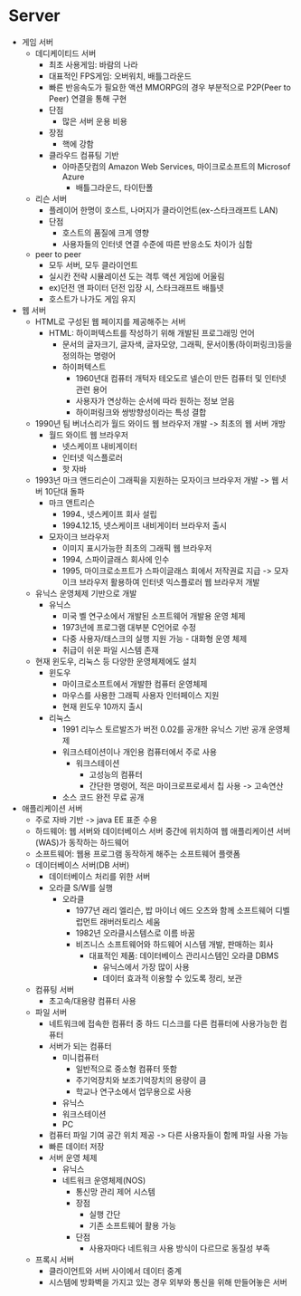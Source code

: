 # Server
  * 게임 서버
    * 데디케이티드 서버
      * 최초 사용게임: 바람의 나라
      * 대표적인 FPS게임: 오버워치, 배틀그라운드
      * 빠른 반응속도가 필요한 액션 MMORPG의 경우 부분적으로 P2P(Peer to Peer) 연결을 통해 구현
      * 단점
        * 많은 서버 운용 비용
      * 장점
        * 핵에 강함
      * 클라우드 컴퓨팅 기반
        * 아마존닷컴의 Amazon Web Services, 마이크로소프트의 Microsof Azure
          * 배틀그라운드, 타이탄폴
    * 리슨 서버
      * 플레이어 한명이 호스트, 나머지가 클라이언트(ex-스타크래프트 LAN)
      * 단점
        * 호스트의 품질에 크게 영향
        * 사용자들의 인터넷 연결 수준에 따른 반응소도 차이가 심함
    * peer to peer
      * 모두 서버, 모두 클라이언트
      * 실시칸 전략 시뮬레이션 도는 격투 액션 게임에 어울림
      * ex)던전 앤 파이터 던전 입장 시, 스타크래프트 배틀넷
      * 호스트가 나가도 게임 유지
  * 웹 서버
    * HTML로 구성된 웹 페이지를 제공해주는 서버
      * HTML: 하이퍼텍스트를 작성하기 위해 개발된 프로그래밍 언어
        * 문서의 글자크기, 글자색, 글자모양, 그래픽, 문서이통(하이퍼링크)등을 정의하는 명령어
        * 하이퍼텍스트
          * 1960년대 컴퓨터 개턱자 테오도르 넬슨이 만든 컴퓨터 및 인터넷 관련 용어
          * 사용자가 연상하는 순서에 따라 원하는 정보 얻음
          * 하이퍼링크와 쌍방향성이라는 특성 결합
    * 1990년 팀 버너스리가 월드 와이드 웹 브라우저 개발 -> 최초의 웹 서버 개방
      * 월드 와이트 웹 브라우저
        * 넷스케이프 내비게이터
        * 인터넷 익스플로러
        * 핫 자바
    * 1993년 마크 앤드리슨이 그래픽을 지원하는 모자이크 브라우저 개발 -> 웹 서버 10단대 돌파
      * 마크 앤트리슨
        * 1994., 넷스케이프 회사 설립
        * 1994.12.15, 넷스케이프 내비게이터 브라우저 출시
      * 모자이크 브라우저
        * 이미지 표시가능한 최초의 그래픽 웹 브라우저
        * 1994, 스파이글래스 회사에 인수
        * 1995, 마이크로소프트가 스파이글래스 회에서 저작권료 지급
                -> 모자이크 브라우저 활용하여 인터넷 익스플로러 웹 브라우저 개발 
    * 유닉스 운영체제 기반으로 개발
      * 유닉스
        * 미국 벨 연구소에서 개발된 소프트웨어 개발용 운영 체제
        * 1973년에 프로그램 대부분 C언어로 수정
        * 다중 사용자/태스크의 실행 지원 가능 - 대화형 운영 체제
        * 취급이 쉬운 파일 시스템 존재
    * 현재 윈도우, 리눅스 등 다양한 운영체제에도 설치
      * 윈도우
        * 마이크로소프트에서 개발한 컴퓨터 운영체제
        * 마우스를 사용한 그래픽 사용자 인터페이스 지원
        * 현재 윈도우 10까지 출시
      * 리눅스
        * 1991 리누스 토르발즈가 버전 0.02를 공개한 유닉스 기반 공개 운영체제
        * 워크스테이션이나 개인용 컴퓨터에서 주로 사용
          * 워크스테이션
            * 고성능의 컴퓨터
            * 간단한 명령어, 적은 마이크로프로세서 칩 사용 -> 고속연산
        * 소스 코드 완전 무료 공개
* 애플리케이션 서버
    * 주로 자바 기반 -> java EE 표준 수용
    * 하드웨어: 웹 서버와 데이터베이스 서버 중간에 위치하여 웹 애플리케이션 서버(WAS)가 동작하는 하드웨어
    * 소프트웨어: 웹용 프로그램 동작하게 해주는 소프트웨어 플랫폼
  * 데이터베이스 서버(DB 서버)
    * 데이터베이스 처리를 위한 서버
    * 오라클 S/W를 실행
      * 오라클
        * 1977년 래리 엘리슨, 밥 마이너 에드 오츠와 함께 소프트웨어 디벨럽먼트 래버러토리스 세움
        * 1982년 오라클시스템스로 이름 바꿈
        * 비즈니스 소프트웨어와 하드웨어 시스템 개발, 판매하는 회사
          * 대표적인 제품: 데이터베이스 관리시스템인 오라클 DBMS
            * 유닉스에서 가장 많이 사용
            * 데이터 효과적 이용할 수 있도록 정리, 보관
  * 컴퓨팅 서버
    * 초고속/대용량 컴퓨터 사용
  * 파일 서버
    * 네트워크에 접속한 컴퓨터 중 하드 디스크를 다른 컴퓨터에 사용가능한 컴퓨터
    * 서버가 되는 컴퓨터
      * 미니컴퓨터
        * 일반적으로 중소형 컴퓨터 뜻함
        * 주기억장치와 보조기억장치의 용량이 큼
        * 학교나 연구소에서 업무용으로 사용
      * 유닉스
      * 워크스테이션
      * PC
    * 컴퓨터 파일 기여 공간 위치 제공 -> 다른 사용자들이 함께 파일 사용 가능
    * 빠른 데이터 저장
    * 서버 운영 체제
      * 유닉스
      * 네트워크 운영체제(NOS)
        * 통신망 관리 제어 시스템
        * 장점
          * 실행 간단
          * 기존 소프트웨어 활용 가능
        * 단점
          * 사용자마다 네트워크 사용 방식이 다르므로 동질성 부족  
  * 프록시 서버
    * 클라이언트와 서버 사이에서 데이터 중계
    * 시스템에 방화벽을 가지고 있는 경우 외부와 통신을 위해 만들어놓은 서버
